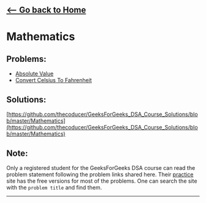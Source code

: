 ## [<-- Go back to Home](https://thecoducer.github.io/GeeksForGeeks_DSA_Course_Solutions/)
# Mathematics
## Problems:
- [Absolute Value](https://practice.geeksforgeeks.org/problems/absolute-value/1/)
- [Convert Celsius To Fahrenheit](https://practice.geeksforgeeks.org/problems/convert-celsius-to-fahrenheit/1/)

## Solutions:
[https://github.com/thecoducer/GeeksForGeeks_DSA_Course_Solutions/blob/master/Mathematics](https://github.com/thecoducer/GeeksForGeeks_DSA_Course_Solutions/blob/master/Mathematics)

## Note:
Only a registered student for the GeeksForGeeks DSA course can read the problem statement following the problem links shared here. Their [practice](https://practice.geeksforgeeks.org/) site has the free versions for most of the problems. One can search the site with the `problem title` and find them.
- - - -